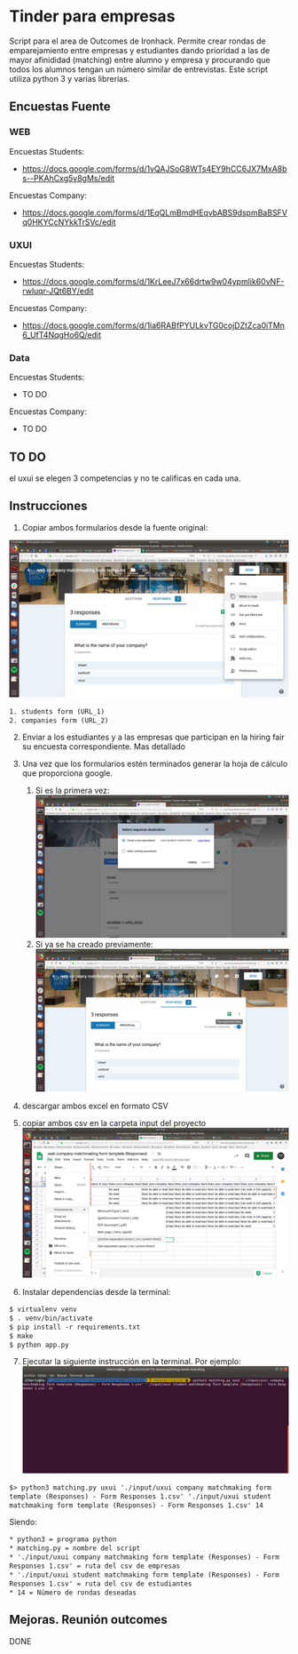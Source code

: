 # Tinder para empresas

Script para el area de Outcomes de Ironhack. Permite crear rondas de emparejamiento entre empresas y estudiantes dando prioridad a las de mayor afinididad (matching) entre alumno y empresa y procurando que todos los alumnos tengan un número similar de entrevistas. 
Este script utiliza python 3 y varias librerías. 


## Encuestas Fuente


### WEB
Encuestas Students: 
* https://docs.google.com/forms/d/1vQAJSoG8WTs4EY9hCC6JX7MxA8bs--PKAhCxg5v8gMs/edit

Encuestas Company: 
* https://docs.google.com/forms/d/1EqQLmBmdHEqvbABS9dspmBaBSFVq0HKYCcNYkkTrSVc/edit

### UXUI
Encuestas Students: 
* https://docs.google.com/forms/d/1KrLeeJ7x66drtw9w04ypmlik60vNF-rwluqr-JQt6BY/edit

Encuestas Company: 
* https://docs.google.com/forms/d/1ia6RABfPYULkvTG0cojDZtZca0iTMn6_UfT4NqgHo6Q/edit

### Data 
Encuestas Students: 
* TO DO

Encuestas Company: 
* TO DO

## TO DO
el uxui se elegen 3 competencias y no te calificas en cada una. 

## Instrucciones
1. Copiar ambos formularios desde la fuente original: 

![copy form](./documentation/01-copy-form.png)

	1. students form (URL_1)
	2. companies form (URL_2)
2. Enviar a los estudiantes y a las empresas que participan en la hiring fair su encuesta correspondiente. Mas detallado
3. Una vez que los formularios estén terminados generar la hoja de cálculo que proporciona google. 
    1. Si es la primera vez:  
![create sheet](./documentation/02a-create-sheet.png)
    2. Si ya se ha creado previamente: 
![open sheet](./documentation/02b-open-existing-sheet.png)
4. descargar ambos excel en formato CSV 
5. copiar ambos csv en la carpeta input del proyecto
![download csv](./documentation/03-download-csv.png)


6. Instalar dependencias desde la terminal: 
``` 
$ virtualenv venv 
$ . venv/bin/activate
$ pip install -r requirements.txt
$ make
$ python app.py
```
7. Ejecutar la siguiente instrucción en la terminal. Por ejemplo: 
![console](./documentation/04-console.png)
```
$> python3 matching.py uxui './input/uxui company matchmaking form template (Responses) - Form Responses 1.csv' './input/uxui student matchmaking form template (Responses) - Form Responses 1.csv' 14
```
Siendo: 
```
* python3 = programa python
* matching.py = nombre del script
* './input/uxui company matchmaking form template (Responses) - Form Responses 1.csv' = ruta del csv de empresas
* './input/uxui student matchmaking form template (Responses) - Form Responses 1.csv' = ruta del csv de estudiantes
* 14 = Número de rondas deseadas
```

## Mejoras. Reunión outcomes

DONE